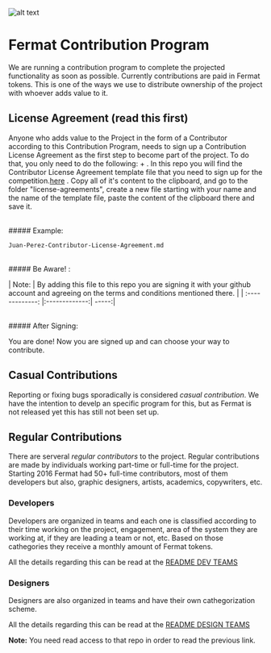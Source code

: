 ![alt text](https://github.com/bitDubai/media-kit/blob/master/MediaKit/Fermat%20Branding/Fermat%20Logotype/Fermat_Logo_3D.png "Fermat Logo")

# Fermat Contribution Program

We are running a contribution program to complete the projected functionality as soon as possible. Currently contributions are paid in Fermat tokens. This is one of the ways we use to distribute ownership of the project with whoever adds value to it. 

## License Agreement (read this first)
Anyone who adds value to the Project in the form of a Contributor according to this Contribution Program, needs to sign up a Contribution License Agreement as the first step to become part of the project. To do that, you only need to do the following: +
. In this repo you will find the Contributor License Agreement template file that you need to sign up for the competition.[here](https://github.com/bitDubai/cotribution-program/blob/master/Contributor-License-Agreement.md)
. Copy all of it's content to the clipboard, and go to the folder "license-agreements", create a new file starting with your name and the name of the template file, paste the content of the clipboard there and save it.

<br>
##### Example: 

```shell
Juan-Perez-Contributor-License-Agreement.md
```

<br>
##### Be Aware! : 

| Note:        | By adding this file to this repo you are signing it with your github account and agreeing on the terms and conditions mentioned there.            | 
| :-------------: |:-------------:| -----:|

<br>
##### After Signing: 

You are done! Now you are signed up and can choose your way to contribute.

## Casual Contributions

Reporting or fixing bugs sporadically is considered *casual contribution*. We have the intention to develp an specific program for this, but as Fermat is not released yet this has still not been set up.

## Regular Contributions

There are serveral *regular contributors* to the project. Regular contributions are made by individuals working part-time or full-time for the project. Starting 2016 Fermat had 50+ full-time contributors, most of them developers but also, graphic designers, artists, academics, copywriters, etc.

### Developers

Developers are organized in teams and each one is classified according to their time working on the project, engagement, area of the system they are working at, if they are leading a team or not, etc. Based on those cathegories they receive a monthly amount of Fermat tokens.

All the details regarding this can be read at the [README DEV TEAMS](https://github.com/bitDubai/fermat/blob/master/README-DEV-TEAMS.md)

### Designers

Designers are also organized in teams and have their own cathegorization scheme. 

All the details regarding this can be read at the [README DESIGN TEAMS](https://github.com/bitDubai/fermat-graphic-design/blob/master/README-DESIGN-TEAMS.md)

**Note:** You need read access to that repo in order to read the previous link.


